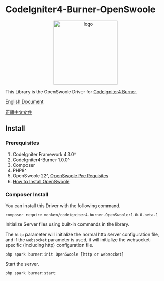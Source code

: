 # CodeIgniter4-Burner-OpenSwoole

<p align="center">
  <a href="https://ciburner.com//">
    <img src="https://i.imgur.com/YI4RqdP.png" alt="logo" width="200" />
  </a>
</p>

This Library is the OpenSwoole Driver for [CodeIgniter4 Burner](https://github.com/monkenWu/CodeIgniter4-Burner).

[English Document](https://ciburner.com/en/openswoole/)

[正體中文文件](https://ciburner.com/zh_TW/openswoole/)

## Install

### Prerequisites
1. CodeIgniter Framework 4.3.0^
2. CodeIgniter4-Burner 1.0.0^
3. Composer
4. PHP8^
5. OpenSwoole 22^, [OpenSwoole Pre Requisites](https://openswoole.com/docs/get-started/prerequisites)
6. [How to Install OpenSwoole](https://openswoole.com/docs/get-started/installation)

### Composer Install

You can install this Driver with the following command.

```
composer require monken/codeigniter4-burner-OpenSwoole:1.0.0-beta.1
```

Initialize Server files using built-in commands in the library.

The `http` parameter will initialize the normal http server configuration file, and if the `websocket` parameter is used, it will initialize the websocket-specific (including http) configuration file.

```
php spark burner:init OpenSwoole [http or websocket]
```

Start the server.

```
php spark burner:start
```
